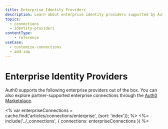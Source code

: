 ```yaml
---
title: Enterprise Identity Providers
description: Learn about enterprise identity providers supported by Auth0.
topics:
  - connections
  - identity-providers
contentType: 
    - reference
useCase:
  - customize-connections
  - add-idp
---
```

# Enterprise Identity Providers

Auth0 supports the following enterprise providers out of the box. You can also explore partner-supported enterprise connections through the [Auth0 Marketplace](https://marketplace.auth0.com/features/enterprise-connections).

<% var enterpriseConnections = cache.find('articles/connections/enterprise', {sort: 'index'}); %>
<%= include('../_connections', { connections: enterpriseConnections }) %>